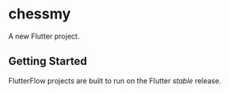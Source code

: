 # chessmy

A new Flutter project.

## Getting Started

FlutterFlow projects are built to run on the Flutter _stable_ release.
